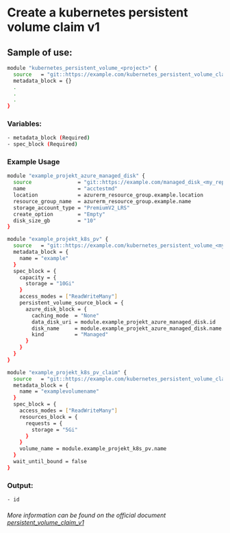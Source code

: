# Create a kubernetes persistent volume claim v1

## Sample of use:

```bash
module "kubernetes_persistent_volume_<project>" {
  source   = "git::https://example.com/kubernetes_persistent_volume_claim_<my_repo>.git"
  metadata_block = {}
  .
  .
  .
}
```

### Variables:

```bash
- metadata_block (Required)
- spec_block (Required)
```

### Example Usage

````bash
module "example_projekt_azure_managed_disk" {
  source               = "git::https://example.com/managed_disk_<my_repo>.git"
  name                 = "acctestmd"
  location             = azurerm_resource_group.example.location
  resource_group_name  = azurerm_resource_group.example.name
  storage_account_type = "PremiumV2_LRS"
  create_option        = "Empty"
  disk_size_gb         = "10"
}

module "example_projekt_k8s_pv" {
  source   = "git::https://example.com/kubernetes_persistent_volume_<my_repo>.git"
  metadata_block = {
    name = "example"
  }
  spec_block = {
    capacity = {
      storage = "10Gi"
    }
    access_modes = ["ReadWriteMany"]
    persistent_volume_source_block = {
      azure_disk_block = {
        caching_mode  = "None"
        data_disk_uri = module.example_projekt_azure_managed_disk.id
        disk_name     = module.example_projekt_azure_managed_disk.name
        kind          = "Managed"
      }
    }
  }
}

module "example_projekt_k8s_pv_claim" {
  source   = "git::https://example.com/kubernetes_persistent_volume_claim_<my_repo>.git"
  metadata_block = {
    name = "examplevolumename"
  }
  spec_block = {
    access_modes = ["ReadWriteMany"]
    resources_block = {
      requests = {
        storage = "5Gi"
      }
    }
    volume_name = module.example_projekt_k8s_pv.name
  }
  wait_until_bound = false
}
````

### Output:

```bash
- id
```

###### More information can be found on the official document [persistent_volume_claim_v1](https://registry.terraform.io/providers/hashicorp/kubernetes/latest/docs/resources/persistent_volume_claim_v1)